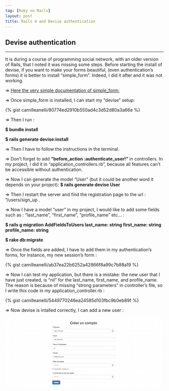 ```yaml
---
tag: [Ruby on Rails]
layout: post
title: Rails 4 and Devise authentication
---
```


## Devise authentication

---

It is during a course of programming social network, with an older version of Rails, that I noted it was missing some steps.
Before starting the install of devise, if you want to make your forms beautiful, (even authentication’s forms)  it is better to install “simple_form”. Indeed, I did it after and it was not working.

=> [Here the very simple documentation of simple_form:](https://github.com/plataformatec/simple_form)

=> Once simple_form is installed,  I can start my “devise” setup:

{% gist camilleanelli/80774ed2910b550ad4c3d52d80a3a66e %}

=> Then I run :

**$ bundle install**

**$ rails generate devise:install**

=> Then I have to follow the instructions in the terminal.

=> Don’t forget to add **“before_action :authenticate_user!”** in controllers.  In my project, I did it in “application_controllers.rb”, because all features can’t be accessible without authentication.

=>  Now I can generate the model “User” (but it could be another word it depends on your project):
**$ rails generate devise User**

=> Then I restart the server and find the registration page to the url :  “/users/sign_up .

=> Now I have a model “user” in my project, I would like to add some fields such as : “last_name”, “first_name”, “profile_name” etc… :

**$ rails g migration AddFieldsToUsers last_name: string first_name: string profile_name: string**

**$ rake db:migrate**

=> Once the fields are added, I have to add them in my authentication’s forms, for instance, my new session’s form :

{% gist camilleanelli/ab37ea22b6252a42866f8a99c7b88a19 %}

=> Now I can test my application, but there is a mistake:  the new user that I have just created, is “nil” for the last_name, first_name, and profile_name. The reason is because of missing “strong parameters” in controller’s file, so I write this code in my application_controller.rb :

{% gist camilleanelli/5449770246ea24585d103fbc9b0eb89f %}

=> Now devise is intalled correctly,  I can add a new user :

![Position](/images/valider_sign_up.png)
